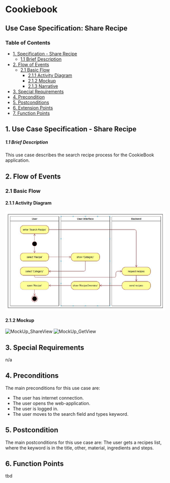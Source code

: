 # Cookiebook
## Use Case Specification: Share Recipe
### Table of Contents
- [1. Specification - Share Recipe](#1-specification-ShareRecipe)
    - [1.1 Brief Description](#11-brief-description)
- [2. Flow of Events](#2-flow-of-events)
    - [2.1 Basic Flow](#21-basic-flow)
        - [2.1.1 Activity Diagram](#211-activity-diagram)
        - [2.1.2 Mockup](#212-mockup)
        - [2.1.3 Narrative](#213-narrative)
- [3. Special Requirements](#3-special-requirements)
- [4. Precondition](#4-preconditions)  
- [5. Postconditions](#5-postconditions)
- [6. Extension Points](#6-extension-points)
- [7. Function Points](#7-function-points)

## 1. Use Case Specification - Share Recipe
##### 1.1 Brief Description
This use case describes the search recipe process for the CookieBook application.

## 2. Flow of Events
### 2.1 Basic Flow
#### 2.1.1 Activity Diagram
![Activity Diagram](images/UC_SearchRecipe_New.JPG)
#### 2.1.2 Mockup
![MockUp_ShareView](images/)
![MockUp_GetView](images/)
## 3. Special Requirements
n/a
## 4. Preconditions
The main preconditions for this use case are:
- The user has internet connection.
- The user opens the web-application.
- The user is logged in.
- The user moves to the search field and types keyword.
## 5. Postcondition
The main postconditions for this use case are:
The user gets a recipes list, where the keyword is in the title, other, material, ingredients and steps.
## 6. Function Points
tbd                                                                                                                                                        
